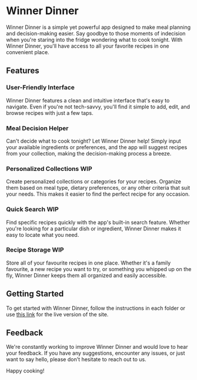 # Winner Dinner

Winner Dinner is a simple yet powerful app designed to make meal planning and decision-making easier. Say goodbye to those moments of indecision when you're staring into the fridge wondering what to cook tonight. With Winner Dinner, you'll have access to all your favorite recipes in one convenient place.

## Features

### User-Friendly Interface
Winner Dinner features a clean and intuitive interface that's easy to navigate. Even if you're not tech-savvy, you'll find it simple to add, edit, and browse recipes with just a few taps.

### Meal Decision Helper
Can't decide what to cook tonight? Let Winner Dinner help! Simply input your available ingredients or preferences, and the app will suggest recipes from your collection, making the decision-making process a breeze.

### Personalized Collections WIP
Create personalized collections or categories for your recipes. Organize them based on meal type, dietary preferences, or any other criteria that suit your needs. This makes it easier to find the perfect recipe for any occasion.

### Quick Search WIP
Find specific recipes quickly with the app's built-in search feature. Whether you're looking for a particular dish or ingredient, Winner Dinner makes it easy to locate what you need.

### Recipe Storage WIP
Store all of your favourite recipes in one place. Whether it's a family favourite, a new recipe you want to try, or something you whipped up on the fly, Winner Dinner keeps them all organized and easily accessible.

## Getting Started

To get started with Winner Dinner, follow the instructions in each folder or use [this link](winner-dinner.vercel.app) for the live version of the site.

## Feedback

We're constantly working to improve Winner Dinner and would love to hear your feedback. If you have any suggestions, encounter any issues, or just want to say hello, please don't hesitate to reach out to us.

Happy cooking!
